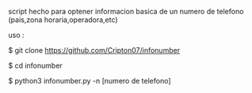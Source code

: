 script hecho para optener informacion basica de un numero de telefono (pais,zona horaria,operadora,etc)




uso :

$ git clone https://github.com/Cripton07/infonumber

$ cd infonumber 

$ python3 infonumber.py -n [numero de telefono]


